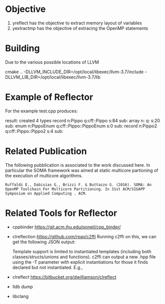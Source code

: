 Objective
===========================

1) yreflect has the objective to extract memory layout of variables
2) yextractmp has the objective of extracing the OpenMP statements

Building
=========

Due to the various possible locations of LLVM 

cmake .. -DLLVM_INCLUDE_DIR=/opt/local/libexec/llvm-3.7/include -DLLVM_LIB_DIR=/opt/local/libexec/llvm-3.7/lib

Example of Reflector
====================

For the example test.cpp produces:

result: created 4 types
record n:Pippo q:cff::Pippo s:84 sub:
array n: q: s:20 sub:
enum n:PippoEnum q:cff::Pippo::PippoEnum s:0 sub:
record n:Pippo2 q:cff::Pippo::Pippo2 s:4 sub:

Related Publication
===================
The following pubblication is associated to the work discussed here. In particular the SOMA framework was aimed at static multicore partioning of the execution of multicore algorithms.

	Ruffaldi E., Dabisias G., Brizzi F. & Buttazzo G. (2016). SOMA: An OpenMP Toolchain For Multicore Partitioning. In 31st ACM/SIGAPP Symposium on Applied Computing . ACM.


Related Tools for Reflector
===========================

- cppbinder
	https://git.acm.jhu.edu/poneil/cpp_binder/
	
- clreflection
	https://github.com/rpav/c2ffi
	Running c2ffi on this, we can get the following JSON output:
	
	Template support is limited to instantiated templates (including both classes/structs/unions and functions). c2ffi can output a new .hpp file using the -T parameter with explicit instantiations for those it finds declared but not instantiated. E.g.,

- clreflect
	https://bitbucket.org/dwilliamson/clreflect

- lldb dump
- libclang